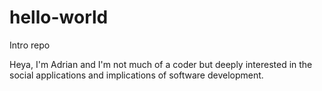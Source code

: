 # hello-world
Intro repo

Heya, I'm Adrian and I'm not much of a coder but deeply interested in the social applications and implications of software development.
